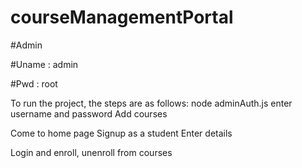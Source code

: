 # courseManagementPortal

#Admin

#Uname : admin

#Pwd : root

To run the project, the steps are as follows:
  node adminAuth.js
  enter username and password
  Add courses
  
  Come to home page
  Signup as a student
  Enter details
  
  Login and enroll, unenroll from courses
